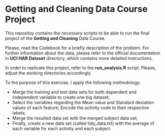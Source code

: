 # Getting and Cleaning Data Course Project
This repositoy contains the necessary scripts to be able to run the final project of the **Getting and Cleaning** Data Course.

Please, read the Codebook for a briefly description of the problem. For further information about the data, please refer to the official documentation in **UCI HAR Dataset** directory, which contains more detailed instructions.

In order to replicate this project, refer to the **run_analysis.R** script. Please, adjust the working directories accordingly.

To the purpose of this exercise, I apply the following methodology:
  
* Merge the training and test data sets for both dependent and independent variiable to create one big dataset;
* Select the variables regarding the Mean value and Standard deviation values of each feature; Encode the activity code to their respective labels;
* Merge the resulted data set with the merged subject data set;
* Finally, create a new data set (called tidy_data.txt) with the average of each variable for each activity and each subject.
